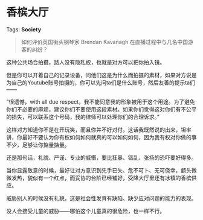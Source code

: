 # 香槟大厅

Tags: **Society**

> 如何评价英国街头钢琴家 Brendan Kavanagh 在直播过程中与几名中国游客的纠纷？



这种公共场合拍摄，路人没有隐私权，也就是对方可以把你拍入镜。

但是你可以开着自己的记录设备，问他们这是为什么而拍摄的素材，如果对方说是为自己的Youtube账号拍摄的，你可以先问ta们是什么账号，然后友善的提示ta们——

“很遗憾，with all due respect，我不能同意我的形象被用于这个用途。为了避免你们不必要的麻烦，建议你们不要使用这段素材。如果你们觉得这对你们有不公平的损失，可以联系这个号码，我的律师可以处理你们的合理诉求。”

这样对方知道你不是在开玩笑，而且你并不好对付。这话我既然说的出来，坦率讲，你最好不要认为你有权如何如何就真的可以如何如何，因为我有权对你做的事不少，足够让你掂量掂量。

  


还是那句话，礼貌、严谨、专业的威慑，要比狂暴、错乱、张扬的恐吓要好得多。

当你显露敌意的时候，最好让对方意识到先手已失、危不可卜、无可侥幸，额头微微发热，貌似有一个红点，而妥协的台阶已经铺好，受降大厅里还有冰镇的香槟供应。

  


威胁别人的时候没有礼貌，这是社会性发育有缺陷、缺少应对问题的能力的表现。

没人会接受儿童的威胁——哪怕这个儿童真的很危险，也一样不行。




